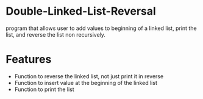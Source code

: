 # Double-Linked-List-Reversal
program that allows user to add values to beginning of a linked list, print the list, and reverse the list non recursively.

# Features
- Function to reverse the linked list, not just print it in reverse
- Function to insert value at the beginning of the linked list
- Function to print the list
